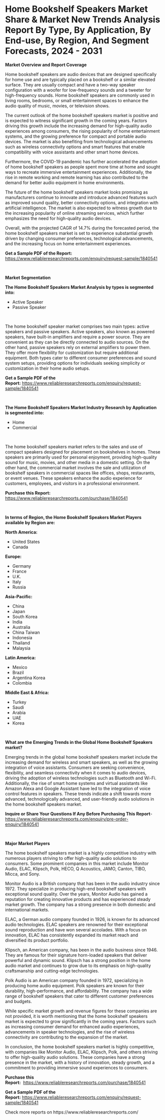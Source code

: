 <p><h1>Home Bookshelf Speakers Market Share & Market New Trends Analysis Report By Type, By Application, By End-use, By Region, And Segment Forecasts, 2024 - 2031</h1></p><p><strong>Market Overview and Report Coverage</strong></p>
<p><p>Home bookshelf speakers are audio devices that are designed specifically for home use and are typically placed on a bookshelf or a similar elevated surface. They are usually compact and have a two-way speaker configuration with a woofer for low-frequency sounds and a tweeter for high-frequency sounds. Home bookshelf speakers are commonly used in living rooms, bedrooms, or small entertainment spaces to enhance the audio quality of music, movies, or television shows.</p><p>The current outlook of the home bookshelf speakers market is positive and is expected to witness significant growth in the coming years. Factors driving this growth include the increasing demand for high-quality audio experiences among consumers, the rising popularity of home entertainment systems, and the growing preference for compact and portable audio devices. The market is also benefiting from technological advancements such as wireless connectivity options and smart features that enable compatibility with voice assistants and other smart home devices.</p><p>Furthermore, the COVID-19 pandemic has further accelerated the adoption of home bookshelf speakers as people spent more time at home and sought ways to recreate immersive entertainment experiences. Additionally, the rise in remote working and remote learning has also contributed to the demand for better audio equipment in home environments.</p><p>The future of the home bookshelf speakers market looks promising as manufacturers continue to innovate and introduce advanced features such as improved sound quality, better connectivity options, and integration with artificial intelligence. The market is also expected to witness growth due to the increasing popularity of online streaming services, which further emphasizes the need for high-quality audio devices.</p><p>Overall, with the projected CAGR of 14.7% during the forecasted period, the home bookshelf speakers market is set to experience substantial growth driven by changing consumer preferences, technological advancements, and the increasing focus on home entertainment experiences.</p></p>
<p><strong>Get a Sample PDF of the Report:</strong> <a href="https://www.reliableresearchreports.com/enquiry/request-sample/1840541">https://www.reliableresearchreports.com/enquiry/request-sample/1840541</a></p>
<p>&nbsp;</p>
<p><strong>Market Segmentation</strong></p>
<p><strong>The Home Bookshelf Speakers Market Analysis by types is segmented into:</strong></p>
<p><ul><li>Active Speaker</li><li>Passive Speaker</li></ul></p>
<p>&nbsp;</p>
<p><p>The home bookshelf speaker market comprises two main types: active speakers and passive speakers. Active speakers, also known as powered speakers, have built-in amplifiers and require a power source. They are convenient as they can be directly connected to audio sources. On the other hand, passive speakers rely on external amplifiers to power them. They offer more flexibility for customization but require additional equipment. Both types cater to different consumer preferences and sound system setups, providing options for individuals seeking simplicity or customization in their home audio setups.</p></p>
<p><strong>Get a Sample PDF of the Report:</strong>&nbsp;<a href="https://www.reliableresearchreports.com/enquiry/request-sample/1840541">https://www.reliableresearchreports.com/enquiry/request-sample/1840541</a></p>
<p>&nbsp;</p>
<p><strong>The Home Bookshelf Speakers Market Industry Research by Application is segmented into:</strong></p>
<p><ul><li>Home</li><li>Commercial</li></ul></p>
<p>&nbsp;</p>
<p><p>The home bookshelf speakers market refers to the sales and use of compact speakers designed for placement on bookshelves in homes. These speakers are primarily used for personal enjoyment, providing high-quality sound for music, movies, and other media in a domestic setting. On the other hand, the commercial market involves the sale and utilization of bookshelf speakers in commercial spaces like offices, shops, restaurants, or event venues. These speakers enhance the audio experience for customers, employees, and visitors in a professional environment.</p></p>
<p><strong>Purchase this Report:</strong>&nbsp; <a href="https://www.reliableresearchreports.com/purchase/1840541">https://www.reliableresearchreports.com/purchase/1840541</a></p>
<p>&nbsp;</p>
<p><strong>In terms of Region, the Home Bookshelf Speakers Market Players available by Region are:</strong></p>
<p>
    <p> <strong> North America: </strong>
        <ul>
            <li>United States</li>
            <li>Canada</li>
        </ul>
        </p> 
    <p> <strong> Europe: </strong>
        <ul>
            <li>Germany</li>
            <li>France</li>
            <li>U.K.</li>
            <li>Italy</li>
            <li>Russia</li>
        </ul>
        </p> 
    <p> <strong> Asia-Pacific: </strong>
        <ul>
            <li>China</li>
            <li>Japan</li>
            <li>South Korea</li>
            <li>India</li>
            <li>Australia</li>
            <li>China Taiwan</li>
            <li>Indonesia</li>
            <li>Thailand</li>
            <li>Malaysia</li>
        </ul>
        </p> 
    <p> <strong> Latin America: </strong>
        <ul>
            <li>Mexico</li>
            <li>Brazil</li>
            <li>Argentina Korea</li>
            <li>Colombia</li>
        </ul>
        </p> 
    <p> <strong> Middle East & Africa: </strong>
        <ul>
            <li>Turkey</li>
            <li>Saudi</li>
            <li>Arabia</li>
            <li>UAE</li>
            <li>Korea</li>
        </ul>
    </p>
    </p>
<p>&nbsp;</p>
<p><strong>What are the Emerging Trends in the Global Home Bookshelf Speakers market?</strong></p>
<p><p>Emerging trends in the global home bookshelf speakers market include the increasing demand for wireless and smart speakers, as well as the growing integration of voice assistants. Consumers are seeking convenience, flexibility, and seamless connectivity when it comes to audio devices, driving the adoption of wireless technologies such as Bluetooth and Wi-Fi. Additionally, the rise of smart home systems and virtual assistants like Amazon Alexa and Google Assistant have led to the integration of voice control features in speakers. These trends indicate a shift towards more advanced, technologically advanced, and user-friendly audio solutions in the home bookshelf speakers market.</p></p>
<p><strong>Inquire or Share Your Questions If Any Before Purchasing This Report</strong>- <a href="https://www.reliableresearchreports.com/enquiry/pre-order-enquiry/1840541">https://www.reliableresearchreports.com/enquiry/pre-order-enquiry/1840541</a></p>
<p>&nbsp;</p>
<p><strong>Major Market Players</strong></p>
<p><p>The home bookshelf speakers market is a highly competitive industry with numerous players striving to offer high-quality audio solutions to consumers. Some prominent companies in this market include Monitor Audio, ELAC, Klipsch, Polk, HECO, Q Acoustics, JAMO, Canton, TIBO, Micca, and Sony.</p><p>Monitor Audio is a British company that has been in the audio industry since 1972. They specialize in producing high-end bookshelf speakers with exceptional sound quality. Over the years, Monitor Audio has gained a reputation for creating innovative products and has experienced steady market growth. The company has a strong presence in both domestic and international markets.</p><p>ELAC, a German audio company founded in 1926, is known for its advanced audio technologies. ELAC speakers are renowned for their exceptional sound reproduction and have won several accolades. With a focus on innovation, ELAC has consistently expanded its market reach and diversified its product portfolio.</p><p>Klipsch, an American company, has been in the audio business since 1946. They are famous for their signature horn-loaded speakers that deliver powerful and dynamic sound. Klipsch has a strong position in the home audio market and continues to grow due to its emphasis on high-quality craftsmanship and cutting-edge technologies.</p><p>Polk Audio is an American company founded in 1972, specializing in producing home audio equipment. Polk speakers are known for their durability, high-performance, and affordability. The company has a wide range of bookshelf speakers that cater to different customer preferences and budgets.</p><p>While specific market growth and revenue figures for these companies are not provided, it is worth mentioning that the home bookshelf speakers market is expected to grow significantly in the coming years. Factors such as increasing consumer demand for enhanced audio experiences, advancements in speaker technologies, and the rise of wireless connectivity are contributing to the expansion of the market.</p><p>In conclusion, the home bookshelf speakers market is highly competitive, with companies like Monitor Audio, ELAC, Klipsch, Polk, and others striving to offer high-quality audio solutions. These companies have a strong presence in the market, with a history of innovation, steady growth, and a commitment to providing immersive sound experiences to consumers.</p></p>
<p><strong>Purchase this Report:</strong>&nbsp;&nbsp;<a href="https://www.reliableresearchreports.com/purchase/1840541">https://www.reliableresearchreports.com/purchase/1840541</a></p>
<p></p>
<p><strong>Get a Sample PDF of the Report:</strong>&nbsp;<a href="https://www.reliableresearchreports.com/enquiry/request-sample/1840541">https://www.reliableresearchreports.com/enquiry/request-sample/1840541</a></p>
<p>Check more reports on https://www.reliableresearchreports.com/</p>